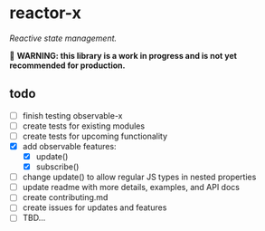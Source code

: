 # reactor-x
*Reactive state management.*

🛑 **WARNING: this library is a work in progress and is not yet recommended for production.**

## todo
- [ ] finish testing observable-x
- [ ] create tests for existing modules
- [ ] create tests for upcoming functionality
- [x] add observable features:
  - [x] update()
  - [x] subscribe()
- [ ] change update() to allow regular JS types in nested properties
- [ ] update readme with more details, examples, and API docs
- [ ] create contributing.md
- [ ] create issues for updates and features
- [ ] TBD...
